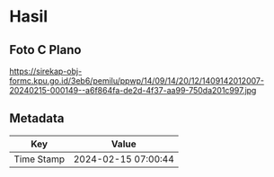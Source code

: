 # Hasil

## Foto C Plano

https://sirekap-obj-formc.kpu.go.id/3eb6/pemilu/ppwp/14/09/14/20/12/1409142012007-20240215-000149--a6f864fa-de2d-4f37-aa99-750da201c997.jpg


## Metadata

| Key        | Value               |
| ---------- | ------------------- |
| Time Stamp | 2024-02-15 07:00:44 |



